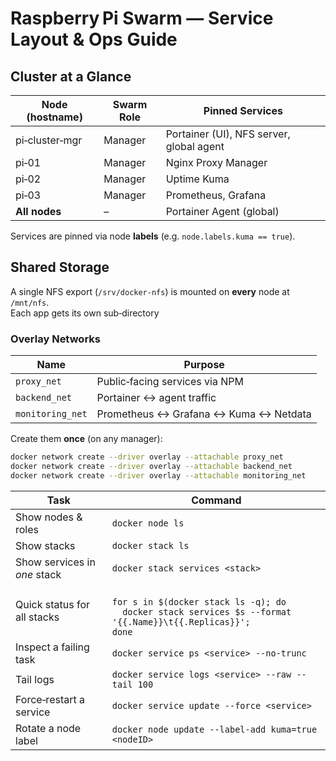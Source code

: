 # Raspberry Pi Swarm — Service Layout & Ops Guide

## Cluster at a Glance
| Node (hostname) | Swarm Role | Pinned Services |
|-----------------|------------|-----------------|
| pi‑cluster‑mgr  | Manager    | Portainer (UI), NFS server, global agent |
| pi‑01           | Manager    | Nginx Proxy Manager |
| pi‑02           | Manager    | Uptime Kuma |
| pi‑03           | Manager    | Prometheus, Grafana |
| **All nodes**   | –          | Portainer Agent (global) |

Services are pinned via node **labels** (e.g. `node.labels.kuma == true`).

## Shared Storage

A single NFS export (`/srv/docker‑nfs`) is mounted on **every** node at  
`/mnt/nfs`.  
Each app gets its own sub‑directory

### Overlay Networks

| Name          | Purpose                     |
|---------------|-----------------------------|
| `proxy_net`   | Public‑facing services via NPM |
| `backend_net` | Portainer ↔ agent traffic      |
| `monitoring_net` | Prometheus ↔ Grafana ↔ Kuma ↔ Netdata |

Create them **once** (on any manager):

```bash
docker network create --driver overlay --attachable proxy_net
docker network create --driver overlay --attachable backend_net
docker network create --driver overlay --attachable monitoring_net
```

| Task                         | Command                                                                                                                 |
| ---------------------------- | ----------------------------------------------------------------------------------------------------------------------- |
| Show nodes & roles           | `docker node ls`                                                                                                        |
| Show stacks                  | `docker stack ls`                                                                                                       |
| Show services in *one* stack | `docker stack services <stack>`                                                                                         |
| Quick status for all stacks  | <br>`for s in $(docker stack ls -q); do`<br>`  docker stack services $s --format '{{.Name}}\t{{.Replicas}}';`<br>`done` |
| Inspect a failing task       | `docker service ps <service> --no-trunc`                                                                                |
| Tail logs                    | `docker service logs <service> --raw --tail 100`                                                                        |
| Force‑restart a service      | `docker service update --force <service>`                                                                               |
| Rotate a node label          | `docker node update --label-add kuma=true <nodeID>`                                                                     |
